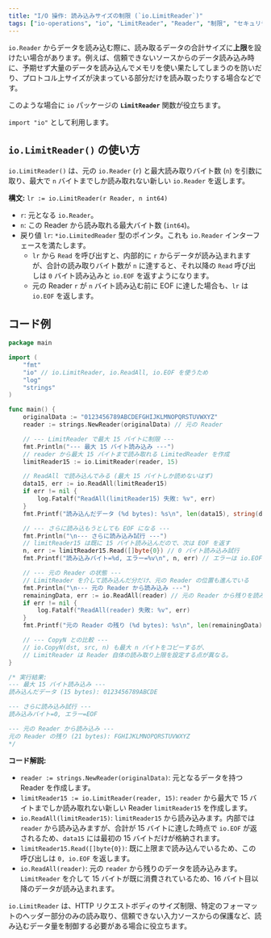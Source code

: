 ```yaml
---
title: "I/O 操作: 読み込みサイズの制限 (`io.LimitReader`)"
tags: ["io-operations", "io", "LimitReader", "Reader", "制限", "セキュリティ"]
---
```


`io.Reader` からデータを読み込む際に、読み取るデータの合計サイズに**上限**を設けたい場合があります。例えば、信頼できないソースからのデータ読み込み時に、予期せず大量のデータを読み込んでメモリを使い果たしてしまうのを防いだり、プロトコル上サイズが決まっている部分だけを読み取ったりする場合などです。

このような場合に `io` パッケージの **`LimitReader`** 関数が役立ちます。

`import "io"` として利用します。

## `io.LimitReader()` の使い方

`io.LimitReader()` は、元の `io.Reader` (`r`) と最大読み取りバイト数 (`n`) を引数に取り、最大で `n` バイトまでしか読み取れない新しい `io.Reader` を返します。

**構文:** `lr := io.LimitReader(r Reader, n int64)`

*   `r`: 元となる `io.Reader`。
*   `n`: この Reader から読み取れる最大バイト数 (`int64`)。
*   戻り値 `lr`: `*io.LimitedReader` 型のポインタ。これも `io.Reader` インターフェースを満たします。
    *   `lr` から `Read` を呼び出すと、内部的に `r` からデータが読み込まれますが、合計の読み取りバイト数が `n` に達すると、それ以降の `Read` 呼び出しは `0` バイト読み込みと `io.EOF` を返すようになります。
    *   元の Reader `r` が `n` バイト読み込む前に EOF に達した場合も、`lr` は `io.EOF` を返します。

## コード例

```go title="io.LimitReader の使用例"
package main

import (
	"fmt"
	"io" // io.LimitReader, io.ReadAll, io.EOF を使うため
	"log"
	"strings"
)

func main() {
	originalData := "0123456789ABCDEFGHIJKLMNOPQRSTUVWXYZ"
	reader := strings.NewReader(originalData) // 元の Reader

	// --- LimitReader で最大 15 バイトに制限 ---
	fmt.Println("--- 最大 15 バイト読み込み ---")
	// reader から最大 15 バイトまで読み取れる LimitedReader を作成
	limitReader15 := io.LimitReader(reader, 15)

	// ReadAll で読み込んでみる (最大 15 バイトしか読めないはず)
	data15, err := io.ReadAll(limitReader15)
	if err != nil {
		log.Fatalf("ReadAll(limitReader15) 失敗: %v", err)
	}
	fmt.Printf("読み込んだデータ (%d bytes): %s\n", len(data15), string(data15)) // "0123456789ABCDE"

	// --- さらに読み込もうとしても EOF になる ---
	fmt.Println("\n--- さらに読み込み試行 ---")
	// limitReader15 は既に 15 バイト読み込んだので、次は EOF を返す
	n, err := limitReader15.Read([]byte{0}) // 0 バイト読み込み試行
	fmt.Printf("読み込みバイト=%d, エラー=%v\n", n, err) // エラーは io.EOF

	// --- 元の Reader の状態 ---
	// LimitReader を介して読み込んだ分だけ、元の Reader の位置も進んでいる
	fmt.Println("\n--- 元の Reader から読み込み ---")
	remainingData, err := io.ReadAll(reader) // 元の Reader から残りを読み込む
	if err != nil {
		log.Fatalf("ReadAll(reader) 失敗: %v", err)
	}
	fmt.Printf("元の Reader の残り (%d bytes): %s\n", len(remainingData), string(remainingData)) // "FGHIJKLMNOPQRSTUVWXYZ"

	// --- CopyN との比較 ---
	// io.CopyN(dst, src, n) も最大 n バイトをコピーするが、
	// LimitReader は Reader 自体の読み取り上限を設定する点が異なる。
}

/* 実行結果:
--- 最大 15 バイト読み込み ---
読み込んだデータ (15 bytes): 0123456789ABCDE

--- さらに読み込み試行 ---
読み込みバイト=0, エラー=EOF

--- 元の Reader から読み込み ---
元の Reader の残り (21 bytes): FGHIJKLMNOPQRSTUVWXYZ
*/
```

**コード解説:**

*   `reader := strings.NewReader(originalData)`: 元となるデータを持つ Reader を作成します。
*   `limitReader15 := io.LimitReader(reader, 15)`: `reader` から最大で 15 バイトまでしか読み取れない新しい Reader `limitReader15` を作成します。
*   `io.ReadAll(limitReader15)`: `limitReader15` から読み込みます。内部では `reader` から読み込みますが、合計が 15 バイトに達した時点で `io.EOF` が返されるため、`data15` には最初の 15 バイトだけが格納されます。
*   `limitReader15.Read([]byte{0})`: 既に上限まで読み込んでいるため、この呼び出しは `0, io.EOF` を返します。
*   `io.ReadAll(reader)`: 元の `reader` から残りのデータを読み込みます。`LimitReader` を介して 15 バイトが既に消費されているため、16 バイト目以降のデータが読み込まれます。

`io.LimitReader` は、HTTP リクエストボディのサイズ制限、特定のフォーマットのヘッダー部分のみの読み取り、信頼できない入力ソースからの保護など、読み込むデータ量を制御する必要がある場合に役立ちます。